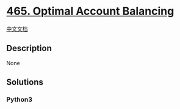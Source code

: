 # [465. Optimal Account Balancing](https://leetcode.com/problems/optimal-account-balancing)

[中文文档](/leetcode/0400-0499/0465.Optimal%20Account%20Balancing/README.md)

## Description

None

## Solutions

<!-- tabs:start -->

### **Python3**

```python

```

<!-- tabs:end -->
